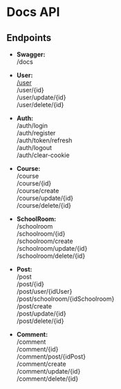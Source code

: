 #  Docs API

##  Endpoints

- **Swagger:**  
/docs

- **User:**  
[/user](./user.md)  
/user/{id}  
/user/update/{id}  
/user/delete/{id}  

- **Auth:**  
/auth/login  
/auth/register  
/auth/token/refresh  
/auth/logout  
/auth/clear-cookie  

- **Course:**  
/course  
/course/{id}  
/course/create  
/course/update/{id}  
/course/delete/{id}  

- **SchoolRoom:**  
/schoolroom  
/schoolroom/{id}  
/schoolroom/create  
/schoolroom/update/{id}  
/schoolroom/delete/{id}  

- **Post:**  
/post  
/post/{id}  
/post/user/{idUser}  
/post/schoolroom/{idSchoolroom}  
/post/create  
/post/update/{id}  
/post/delete/{id}  

- **Comment:**  
/comment  
/comment/{id}  
/comment/post/{idPost}  
/comment/create  
/comment/update/{id}  
/comment/delete/{id}  
